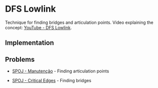 # DFS Lowlink

Technique for finding bridges and articulation points. Video explaining the concept: [YouTube - DFS Lowlink](https://www.youtube.com/watch?v=iYJqgMKYsdI).

## Implementation

## Problems

 - [SPOJ - Manutenção](https://br.spoj.com/problems/MANUT/) - Finding articulation points

 - [SPOJ - Critical Edges](https://www.spoj.com/problems/EC_P/) - Finding bridges
